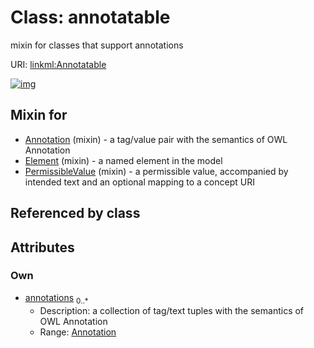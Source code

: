 
# Class: annotatable


mixin for classes that support annotations

URI: [linkml:Annotatable](https://w3id.org/linkml/Annotatable)


[![img](https://yuml.me/diagram/nofunky;dir:TB/class/[Annotation],[Annotation]<annotations%200..*-++[Annotatable],[PermissibleValue]uses%20-.->[Annotatable],[Element]uses%20-.->[Annotatable],[Annotation]uses%20-.->[Annotatable],[PermissibleValue],[Element])](https://yuml.me/diagram/nofunky;dir:TB/class/[Annotation],[Annotation]<annotations%200..*-++[Annotatable],[PermissibleValue]uses%20-.->[Annotatable],[Element]uses%20-.->[Annotatable],[Annotation]uses%20-.->[Annotatable],[PermissibleValue],[Element])

## Mixin for

 * [Annotation](Annotation.md) (mixin)  - a tag/value pair with the semantics of OWL Annotation
 * [Element](Element.md) (mixin)  - a named element in the model
 * [PermissibleValue](PermissibleValue.md) (mixin)  - a permissible value, accompanied by intended text and an optional mapping to a concept URI

## Referenced by class


## Attributes


### Own

 * [annotations](annotations.md)  <sub>0..\*</sub>
     * Description: a collection of tag/text tuples with the semantics of OWL Annotation
     * Range: [Annotation](Annotation.md)
